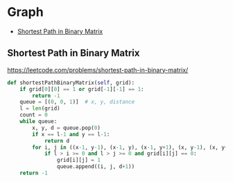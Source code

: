 # Graph

+ [Shortest Path in Binary Matrix](#shortest-path-in-binary-matrix)

[comment]: <> (Stop)

## Shortest Path in Binary Matrix

https://leetcode.com/problems/shortest-path-in-binary-matrix/

```python
def shortestPathBinaryMatrix(self, grid):
    if grid[0][0] == 1 or grid[-1][-1] == 1:
        return -1
    queue = [(0, 0, 1)]  # x, y, distance
    l = len(grid)
    count = 0
    while queue:
        x, y, d = queue.pop(0)
        if x == l-1 and y == l-1:
            return d
        for i, j in ((x-1, y-1), (x-1, y), (x-1, y+1), (x, y-1), (x, y+1), (x+1, y-1), (x+1, y), (x+1, y+1)):
            if l > i >= 0 and l > j >= 0 and grid[i][j] == 0:
                grid[i][j] = 1
                queue.append((i, j, d+1))
    return -1
```